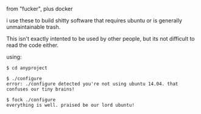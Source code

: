from "fucker", plus docker

i use these to build shitty software that requires ubuntu or is generally unmaintainable trash.

This isn't exactly intented to be used by other people, but its not difficult to read the code either.



using:

```
$ cd anyproject

$ ./configure
error: ./configure detected you're not using ubuntu 14.04. that confuses our tiny brains!

$ fock ./configure
everything is well. praised be our lord ubuntu!
```
